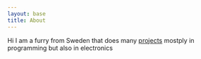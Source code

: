 ```yaml
---
layout: base
title: About
---
```

Hi I am a furry from Sweden that does many [projects](/projects.html) mostply in programming but also in electronics
